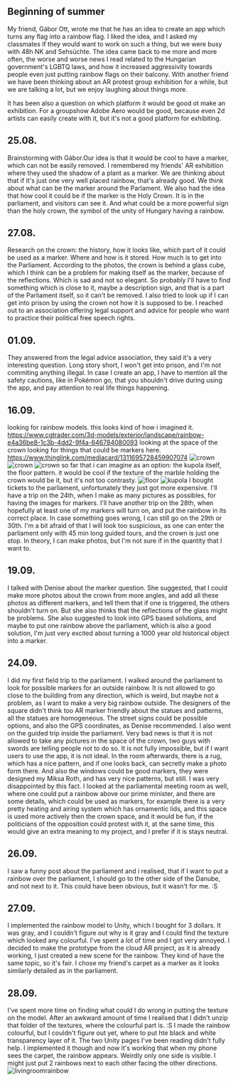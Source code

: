 ## Beginning of summer
My friend, Gábor Ott, wrote me that he has an idea to create an app which turns any flag into a rainbow flag. I liked the idea, and I asked my classmates if they would want to work on such a thing, but we were busy with 48h NK and Sehsüchte. The idea came back to me more and more often, the worse and worse news I read related to the Hungarian government's LGBTQ laws, and how it increased aggressivity towards people even just putting rainbow flags on their balcony.
With another friend we have been thinking about an AR protest group exhibition for a while, but we are talking a lot, but we enjoy laughing about things more.

It has been also a question on which platform it would be good ot make an exhibition. For a groupshow Adobe Aero would be good, because even 2d artists can easily create with it, but it's not a good platform for exhibiting. 

## 25.08.
Brainstorming with Gábor.Our idea is that it would be cool to have a marker, which can not be easily removed. I remembered my friends' AR exhibition where they used the shadow of a plant as a marker. We are thinking about that if it's just one very well placed rainbow, that's already good. We think about what can be the marker around the Parlament. We also had the idea that how cool it could be if the marker is the Holy Crown. It is in the parliament, and visitors can see it. And what could be a more powerful sign than the holy crown, the symbol of the unity of Hungary having a rainbow.

## 27.08.
Research on the crown: the history, how it looks like, which part of it could be used as a marker. Where and how is it stored. How much is to get into the Parliament.
According to the photos, the crown is behind a glass cube, which I think can be a problem for making itself as the marker, because of the reflections. Which is sad and not so elegant. So probably I'll have to find something which is close to it, maybe a description sign, and that is a part of the Parliament itself, so it can't be removed.
I also tried to look up if I can get into prison by using the crown not how it is supposed to be. I reached out to an association offering legal support and advice for people who want to practice their political free speech rights. 

## 01.09.
They answered from the legal advice association, they said it's a very interesting question. Long story short, I won't get into prison, and I'm not commiting anything illegal. In case I create an app, I have to mention all the safety cautions, like in Pokémon go, that you shouldn't drive during using the app, and pay attention to real life things happening. 

## 16.09.
looking for rainbow models. this looks kind of how i imagined it.
https://www.cgtrader.com/3d-models/exterior/landscape/rainbow-e4a36be8-1c3b-4dd2-9f4a-646784080093
looking at the space of the crown looking for things that could be markers here.
https://www.thinglink.com/mediacard/1311695728459907074
![crown](img/parlamentscreenshot1.jpg)
![crown](img/parlamentscreenshot2.jpg)
![crown](img/parlamentscreenshot3.jpg)
so far that i can imagine as an option: the kupola itself, the floor pattern. it would be cool if the texture of the marble holding the crown would be it, but it's not too contrasty.
![floor](img/floor.jpeg)
![kupola](img/kupola.jpg)
I bought tickets to the parliament, unfortunately they just got more expensive. I'll have a trip on the 24th, when I make as many pictures as possibles, for having the images for markers. I'll have another trip on the 28th, when hopefully at least one of my markers will turn on, and put the rainbow in its correct place. In case something goes wrong, I can still go on the 29th or 30th. I'm a bit afraid of that I will look too suspicious, as one can enter the parliament only with 45 min long guided tours, and the crown is just one stop. In theory, I can make photos, but I'm not sure if in the quantity that I want to. 

## 19.09.
I talked with Denise about the marker question. She suggested, that I could make more photos about the crown from more angles, and add all these photos as different markers, and tell them that if one is triggered, the others shouldn't turn on. But she also thinks that the reflections of the glass might be problems. She also suggested to look into GPS based solutions, and maybe to put one rainbow above the parliament, which is also a good solution, I'm just very excited about turning a 1000 year old historical object into a marker. 

## 24.09.
I did my first field trip to the parliament. I walked around the parliament to look for possible markers for an outside rainbow. It is not allowed to go close to the building from any direction, which is weird, but maybe not a problem, as I want to make a very big rainbow outside. The designers of the square didn't think too AR marker friendly about the statues and patterns, all the statues are homogeneous. The street signs could be possible options, and also the GPS coordinates, as Denise recommended.
I also went on the guided trip inside the parliament. Very bad news is that it is not allowed to take any pictures in the space of the crown, two guys with swords are telling people not to do so. It is not fully impossible, but if I want users to use the app, it is not ideal.
In the room afterwards, there is a rug, which has a nice pattern, and if one looks back, can secretly make a photo form there. And also the windows could be good markers, they were designed my Miksa Roth, and has very nice patterns, but still. 
I was very disappointed by this fact.
I looked at the parliamental meeting room as well, where one could put a rainbow above our prime minister, and there are some details, which could be used as markers, for example there is a very pretty heating and airing system which has ornamentic lids, and this space is used more actively then the crown space, and it would be fun, if the politicians of the opposition could protest with it, at the same time, this would give an extra meaning to my project, and I prefer if it is stays neutral.

## 26.09.
I saw a funny post about the parliament and i realised, that if I want to put a rainbow over the parliament, I should go to the other side of the Danube, and not next to it. This could have been obvious, but it wasn't for me. :S
## 27.09.
I implemented the rainbow model to Unity, which I bought for 3 dollars. It was gray, and I couldn't figure out why is it gray and I could find the texture which looked any colourful. I've spent a lot of time and I got very annoyed.
I decided to make the prototype from the cloud AR project, as it is already working, I just created a new scene for the rainbow. They kind of have the same topic, so it's fair.
I chose my friend's carpet as a marker as it looks similarly detailed as in the parliament. 

## 28.09.
I've spent more time on finding what could I do wrong in putting the texture on the model. After an awkward amount of time I realised that I didn't unzip that folder of the textures, where the colourful part is. :S 
I made the rainbow colourful, but I couldn't figure out yet, where to put hte black and white transparency layer of it. The two Unity pages I've been reading didn't fully help.
I implemented it though and now it's working that when my phone sees the carpet, the rainbow appears. 
Weirdly only one side is visible. I might just put 2 rainbows next to each other facing the other directions.
![livingroomrainbow](img/screenshot1.jpg)

